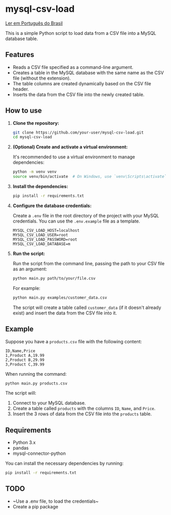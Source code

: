 # mysql-csv-load

[Ler em Português do Brasil](README.pt-BR.md)

This is a simple Python script to load data from a CSV file into a MySQL database table.

## Features

- Reads a CSV file specified as a command-line argument.
- Creates a table in the MySQL database with the same name as the CSV file (without the extension).
- The table columns are created dynamically based on the CSV file header.
- Inserts the data from the CSV file into the newly created table.

## How to use

1. **Clone the repository:**

   ```bash
   git clone https://github.com/your-user/mysql-csv-load.git
   cd mysql-csv-load
   ```

2. **(Optional) Create and activate a virtual environment:**

   It's recommended to use a virtual environment to manage dependencies:

   ```bash
   python -m venv venv
   source venv/bin/activate  # On Windows, use `venv\Scripts\activate`
   ```

3. **Install the dependencies:**

   ```bash
   pip install -r requirements.txt
   ```

4. **Configure the database credentials:**

   Create a `.env` file in the root directory of the project with your MySQL credentials. You can use the `.env.example` file as a template.

   ```
   MYSQL_CSV_LOAD_HOST=localhost
   MYSQL_CSV_LOAD_USER=root
   MYSQL_CSV_LOAD_PASSWORD=root
   MYSQL_CSV_LOAD_DATABASE=m
   ```

4. **Run the script:**

   Run the script from the command line, passing the path to your CSV file as an argument:

   ```bash
   python main.py path/to/your/file.csv
   ```

   For example:

   ```bash
   python main.py examples/customer_data.csv
   ```

   The script will create a table called `customer_data` (if it doesn't already exist) and insert the data from the CSV file into it.

## Example

Suppose you have a `products.csv` file with the following content:

```csv
ID,Name,Price
1,Product A,19.99
2,Product B,29.99
3,Product C,39.99
```

When running the command:

```bash
python main.py products.csv
```

The script will:

1. Connect to your MySQL database.
2. Create a table called `products` with the columns `ID`, `Name`, and `Price`.
3. Insert the 3 rows of data from the CSV file into the `products` table.

## Requirements

- Python 3.x
- pandas
- mysql-connector-python

You can install the necessary dependencies by running:

```bash
pip install -r requirements.txt
```

## TODO

- ~Use a .env file, to load the credentials~
- Create a pip package